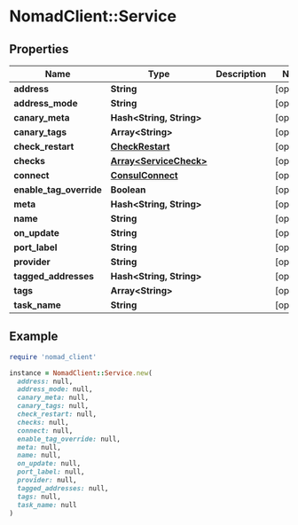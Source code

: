 # NomadClient::Service

## Properties

| Name | Type | Description | Notes |
| ---- | ---- | ----------- | ----- |
| **address** | **String** |  | [optional] |
| **address_mode** | **String** |  | [optional] |
| **canary_meta** | **Hash&lt;String, String&gt;** |  | [optional] |
| **canary_tags** | **Array&lt;String&gt;** |  | [optional] |
| **check_restart** | [**CheckRestart**](CheckRestart.md) |  | [optional] |
| **checks** | [**Array&lt;ServiceCheck&gt;**](ServiceCheck.md) |  | [optional] |
| **connect** | [**ConsulConnect**](ConsulConnect.md) |  | [optional] |
| **enable_tag_override** | **Boolean** |  | [optional] |
| **meta** | **Hash&lt;String, String&gt;** |  | [optional] |
| **name** | **String** |  | [optional] |
| **on_update** | **String** |  | [optional] |
| **port_label** | **String** |  | [optional] |
| **provider** | **String** |  | [optional] |
| **tagged_addresses** | **Hash&lt;String, String&gt;** |  | [optional] |
| **tags** | **Array&lt;String&gt;** |  | [optional] |
| **task_name** | **String** |  | [optional] |

## Example

```ruby
require 'nomad_client'

instance = NomadClient::Service.new(
  address: null,
  address_mode: null,
  canary_meta: null,
  canary_tags: null,
  check_restart: null,
  checks: null,
  connect: null,
  enable_tag_override: null,
  meta: null,
  name: null,
  on_update: null,
  port_label: null,
  provider: null,
  tagged_addresses: null,
  tags: null,
  task_name: null
)
```

